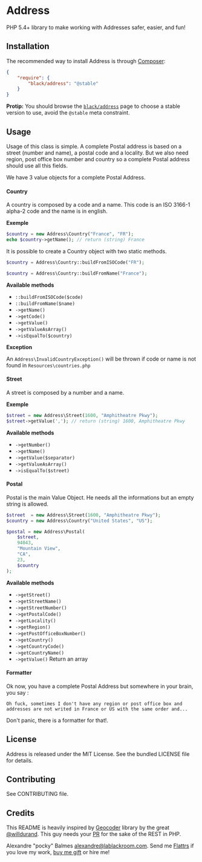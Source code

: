 Address
=======

PHP 5.4+ library to make working with Addresses safer, easier, and fun!

Installation
------------

The recommended way to install Address is through [Composer][2]:

```json
{
    "require": {
        "black/address": "@stable"
    }
}
```

__Protip:__ You should browse the [`black/address`][7] page to choose a stable version to use, avoid the `@stable` meta
constraint.

Usage
-----

Usage of this class is simple. A complete Postal address is based on a street (number and name), a postal code and a locality.
But we also need region, post office box number and country so a complete Postal address should use all this fields.

We have 3 value objects for a complete Postal Address.

#### Country

A country is composed by a code and a name. This code is an ISO 3166-1 alpha-2 code and the name is in english.

__Exemple__

```php
$country = new Address\Country("France", "FR");
echo $country->getName(); // return (string) France
```

It is possible to create a Country object with two static methods. 

```php
$country = Address\Country::buildFromISOCode("FR");
```

```php
$country = Address\Country::buildFromName("France");
```

__Available methods__

- `::buildFromISOCode($code)`
- `::buildFromName($name)`
- `->getName()`
- `->getCode()`
- `->getValue()`
- `->getValueAsArray()`
- `->isEqualTo($country)`

__Exception__

An `Address\InvalidCountryException()` will be thrown if code or name is not found in `Resources\countries.php`


#### Street

A street is composed by a number and a name.

__Exemple__

```php
$street = new Address\Street(1600, "Amphitheatre Pkwy");
$street->getValue(','); // return (string) 1600, Amphitheatre Pkwy
```
__Available methods__

- `->getNumber()`
- `->getName()`
- `->getValue($separator)`
- `->getValueAsArray()`
- `->isEqualTo($street)`

#### Postal

Postal is the main Value Object. He needs all the informations but an empty string is allowed.

```php
$street  = new Address\Street(1600, "Amphitheatre Pkwy");
$country = new Address\Country("United States", "US");

$postal = new Address\Postal(
    $street,
    94043,
    "Mountain View",
    "CA",
    23,
    $country
);
```

__Available methods__

- `->getStreet()`
- `->getStreetName()`
- `->getStreetNumber()`
- `->getPostalCode()`
- `->getLocality()`
- `->getRegion()`
- `->getPostOfficeBoxNumber()`
- `->getCountry()`
- `->getCountryCode()`
- `->getCountryName()`
- `->getValue()` Return an array


#### Formatter
Ok now, you have a complete Postal Address but somewhere in your brain, you say : 

`Oh fuck, sometimes I don't have any region or post office box and addresses are not writed in France or US with the same order and...`

Don't panic, there is a formatter for that!.


License
-------

Address is released under the MIT License. See the bundled LICENSE file for details.

Contributing
------------

See CONTRIBUTING file.

Credits
-------

This README is heavily inspired by [Geocoder][1] library by the great [@willdurand][2]. This guy needs your [PR][3] for the
sake of the REST in PHP.

Alexandre "pocky" Balmes [alexandre@lablackroom.com][4]. Send me [Flattrs][5] if you love my work, [buy me gift][6] or hire me!

[1]: https://github.com/geocoder-php/Geocoder
[2]: https://github.com/willdurand
[3]: http://williamdurand.fr/2014/07/02/resting-with-symfony-sos/
[4]: mailto:alexandre@lablackroom.com
[5]: https://flattr.com/profile/alexandre.balmes
[6]: http://www.amazon.fr/registry/wishlist/3OR3EENRA5TSK
[7]: https://packagist.org/packages/black/geo
